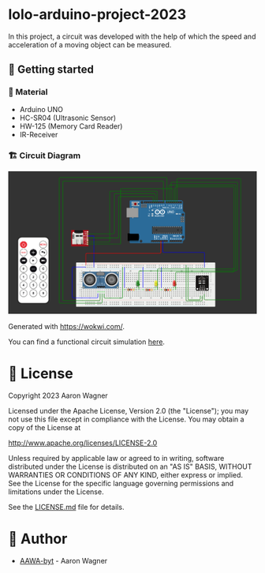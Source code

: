 # lolo-arduino-project-2023

In this project, a circuit was developed with the help of which the speed and acceleration of a moving object can be measured.

## :memo: Getting started

### :wrench: Material
- Arduino UNO
- HC-SR04 (Ultrasonic Sensor)
- HW-125 (Memory Card Reader)
- IR-Receiver

### :building_construction: Circuit Diagram

![Circuit](https://github.com/AAWA-byt/lolo-arduino-project-2023/blob/main/docs/Circuit.png)

Generated with https://wokwi.com/.

You can find a functional circuit simulation [here](https://wokwi.com/projects/364252601802716161).

# :memo: License
Copyright 2023 Aaron Wagner

Licensed under the Apache License, Version 2.0 (the "License"); you may not use this file except in compliance with the License. You may obtain a copy of the License at

   http://www.apache.org/licenses/LICENSE-2.0

Unless required by applicable law or agreed to in writing, software distributed under the License is distributed on an "AS IS" BASIS, WITHOUT WARRANTIES OR CONDITIONS OF ANY KIND, either express or implied. See the License for the specific language governing permissions and limitations under the License.

See the [LICENSE.md](https://github.com/AAWA-byt/lolo-arduino-project-2023/blob/main/LICENSE.md) file for details.

# :construction_worker: Author
- [AAWA-byt](www.github.com/AAWA-byt) - Aaron Wagner
